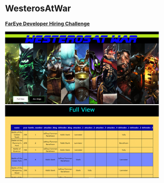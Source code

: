 # WesterosAtWar

### [FarEye Developer Hiring Challenge](https://www.hackerearth.com/challenge/hiring/fareye-developer-hiring-challenge/)
![screenshot1](https://raw.githubusercontent.com/Deepak5j/WesterosAtWar/master/1.png)
![screenshot2](https://raw.githubusercontent.com/Deepak5j/WesterosAtWar/master/2.png)

